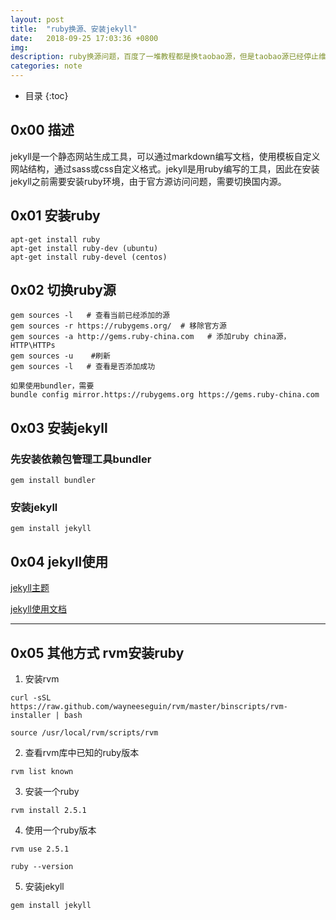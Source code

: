 ```yaml
---
layout: post
title:  "ruby换源、安装jekyll"
date:   2018-09-25 17:03:36 +0800
img:
description: ruby换源问题，百度了一堆教程都是换taobao源，但是taobao源已经停止维护了。。。
categories: note
---
```


* 目录
{:toc}

## 0x00 描述

jekyll是一个静态网站生成工具，可以通过markdown编写文档，使用模板自定义网站结构，通过sass或css自定义格式。jekyll是用ruby编写的工具，因此在安装jekyll之前需要安装ruby环境，由于官方源访问问题，需要切换国内源。

## 0x01 安装ruby
```
apt-get install ruby
apt-get install ruby-dev (ubuntu)
apt-get install ruby-devel (centos)
```

## 0x02 切换ruby源
```
gem sources -l   # 查看当前已经添加的源
gem sources -r https://rubygems.org/  # 移除官方源
gem sources -a http://gems.ruby-china.com   # 添加ruby china源，HTTP\HTTPs
gem sources -u    #刷新
gem sources -l   # 查看是否添加成功
```

```
如果使用bundler，需要
bundle config mirror.https://rubygems.org https://gems.ruby-china.com
```
## 0x03 安装jekyll
 
### 先安装依赖包管理工具bundler
```
gem install bundler
```
### 安装jekyll
```
gem install jekyll
```

## 0x04 jekyll使用

[jekyll主题](http://jekyllthemes.org/)

[jekyll使用文档](https://www.jekyll.com.cn/docs/home/)





---------------

## 0x05 其他方式 rvm安装ruby
1. 安装rvm

```curl -sSL https://raw.github.com/wayneeseguin/rvm/master/binscripts/rvm-installer | bash```

```source /usr/local/rvm/scripts/rvm```

2. 查看rvm库中已知的ruby版本

```rvm list known```

3. 安装一个ruby

```rvm install 2.5.1```

4. 使用一个ruby版本

```rvm use 2.5.1```

```ruby --version```

5. 安装jekyll

```gem install jekyll```